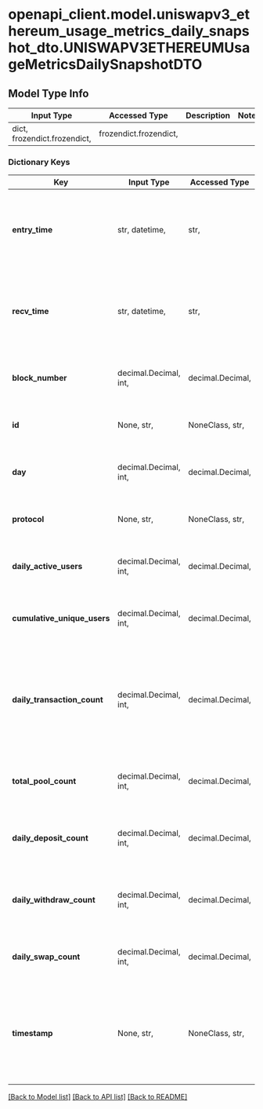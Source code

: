 # openapi_client.model.uniswapv3_ethereum_usage_metrics_daily_snapshot_dto.UNISWAPV3ETHEREUMUsageMetricsDailySnapshotDTO

## Model Type Info
Input Type | Accessed Type | Description | Notes
------------ | ------------- | ------------- | -------------
dict, frozendict.frozendict,  | frozendict.frozendict,  |  | 

### Dictionary Keys
Key | Input Type | Accessed Type | Description | Notes
------------ | ------------- | ------------- | ------------- | -------------
**entry_time** | str, datetime,  | str,  |  | [optional] value must conform to RFC-3339 date-time
**recv_time** | str, datetime,  | str,  |  | [optional] value must conform to RFC-3339 date-time
**block_number** | decimal.Decimal, int,  | decimal.Decimal,  | Number of block in which entity was recorded. | [optional] value must be a 64 bit integer
**id** | None, str,  | NoneClass, str,  | ID is # of days since Unix epoch time | [optional] 
**day** | decimal.Decimal, int,  | decimal.Decimal,  | Number of days since Unix epoch time | [optional] value must be a 32 bit integer
**protocol** | None, str,  | NoneClass, str,  | Protocol this snapshot is associated with | [optional] 
**daily_active_users** | decimal.Decimal, int,  | decimal.Decimal,  | Number of unique daily active users | [optional] value must be a 32 bit integer
**cumulative_unique_users** | decimal.Decimal, int,  | decimal.Decimal,  | Number of cumulative unique users | [optional] value must be a 32 bit integer
**daily_transaction_count** | decimal.Decimal, int,  | decimal.Decimal,  | Total number of transactions occurred in a day. Transactions include all entities that implement the Event interface. | [optional] value must be a 32 bit integer
**total_pool_count** | decimal.Decimal, int,  | decimal.Decimal,  | Total number of pools | [optional] value must be a 32 bit integer
**daily_deposit_count** | decimal.Decimal, int,  | decimal.Decimal,  | Total number of deposits (add liquidity) in an day | [optional] value must be a 32 bit integer
**daily_withdraw_count** | decimal.Decimal, int,  | decimal.Decimal,  | Total number of withdrawals (remove liquidity) in an day | [optional] value must be a 32 bit integer
**daily_swap_count** | decimal.Decimal, int,  | decimal.Decimal,  | Total number of trades (swaps) in an day | [optional] value must be a 32 bit integer
**timestamp** | None, str,  | NoneClass, str,  | Timestamp of when this snapshot was taken/last modified (May be taken after interval has passed) | [optional] 

[[Back to Model list]](../../README.md#documentation-for-models) [[Back to API list]](../../README.md#documentation-for-api-endpoints) [[Back to README]](../../README.md)

